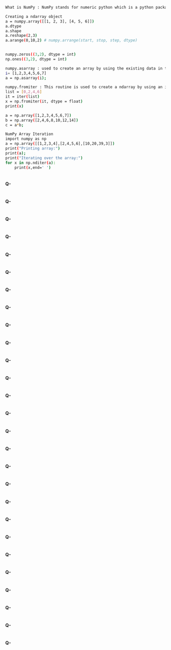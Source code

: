 ```bash 
What is NumPy : NumPy stands for numeric python which is a python package for the computation and processing of the multidimensional and single dimensional array elements.

```

```bash 
Creating a ndarray object
a = numpy.array([[1, 2, 3], [4, 5, 6]])  
a.dtype
a.shape
a.reshape(2,3)
a.arange(0,10,2) # numpy.arrange(start, stop, step, dtype)  
  
```

```bash 
numpy.zeros((3,2), dtype = int)  
np.ones((3,2), dtype = int)  
```

```bash 
numpy.asarray : used to create an array by using the existing data in the form of lists
i= [1,2,3,4,5,6,7]  
a = np.asarray(i);

numpy.fromiter : This routine is used to create a ndarray by using an iterable object.
list = [0,2,4,6]  
it = iter(list)  
x = np.fromiter(it, dtype = float)  
print(x)  

```

```bash 
a = np.array([1,2,3,4,5,6,7])  
b = np.array([2,4,6,8,10,12,14])  
c = a*b;  
```

```bash 
NumPy Array Iteration
import numpy as np  
a = np.array([[1,2,3,4],[2,4,5,6],[10,20,39,3]])  
print("Printing array:")  
print(a);  
print("Iterating over the array:")  
for x in np.nditer(a):  
    print(x,end=' ')  
    
```

#### Q-
```bash 
```

#### Q-
```bash 
```

#### Q-
```bash 
```

#### Q-
```bash 
```

#### Q-
```bash 
```

#### Q-
```bash 
```

#### Q-
```bash 
```

#### Q-
```bash 
```

#### Q-
```bash 
```

#### Q-
```bash 
```

#### Q-
```bash 
```

#### Q-
```bash 
```

#### Q-
```bash 
```

#### Q-
```bash 
```

#### Q-
```bash 
```

#### Q-
```bash 
```

#### Q-
```bash 
```

#### Q-
```bash 
```

#### Q-
```bash 
```

#### Q-
```bash 
```

#### Q-
```bash 
```

#### Q-
```bash 
```

#### Q-
```bash 
```

#### Q-
```bash 
```

#### Q-
```bash 
```

#### Q-
```bash 
```

#### Q-
```bash 
```
